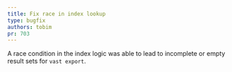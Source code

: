 ```yaml
---
title: Fix race in index lookup
type: bugfix
authors: tobim
pr: 703
---
```


A race condition in the index logic was able to lead to incomplete or empty
result sets for `vast export`.
